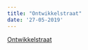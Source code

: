 ```yaml
---
title: "Ontwikkelstraat"
date: '27-05-2019'
---
```


[Ontwikkelstraat](../overige/technisch/dev-straat.md)
